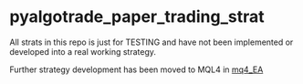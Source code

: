 # pyalgotrade_paper_trading_strat
All strats in this repo is just for TESTING and have not been implemented or developed into a real working strategy.

Further strategy development has been moved to MQL4 in [mq4_EA](https://github.com/tomatofrankie/mq4_EA)
